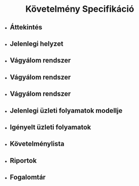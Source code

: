 <center><h1>Követelmény Specifikáció</h1></center>

* <h2>Áttekintés</h2>

* <h2>Jelenlegi helyzet</h2>

* <h2>Vágyálom rendszer</h2>

* <h2>Vágyálom rendszer</h2>

* <h2>Vágyálom rendszer</h2>

* <h2>Jelenlegi üzleti folyamatok modellje</h2>

* <h2>Igényelt üzleti folyamatok</h2>

* <h2>Követelménylista</h2>

* <h2>Riportok</h2>

* <h2>Fogalomtár</h2>